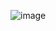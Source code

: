 ![image](https://user-images.githubusercontent.com/107925483/229365877-494f0771-1376-448c-863a-33d01806218b.png)

